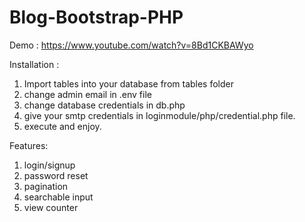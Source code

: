 # Blog-Bootstrap-PHP

Demo : https://www.youtube.com/watch?v=8Bd1CKBAWyo

Installation :

1) Import tables into your database from tables folder
2) change admin email in .env file 
3) change database credentials in db.php 
4) give your smtp credentials in loginmodule/php/credential.php file.
5) execute and enjoy.

Features:

1) login/signup
2) password reset
3) pagination
4) searchable input
5) view counter
